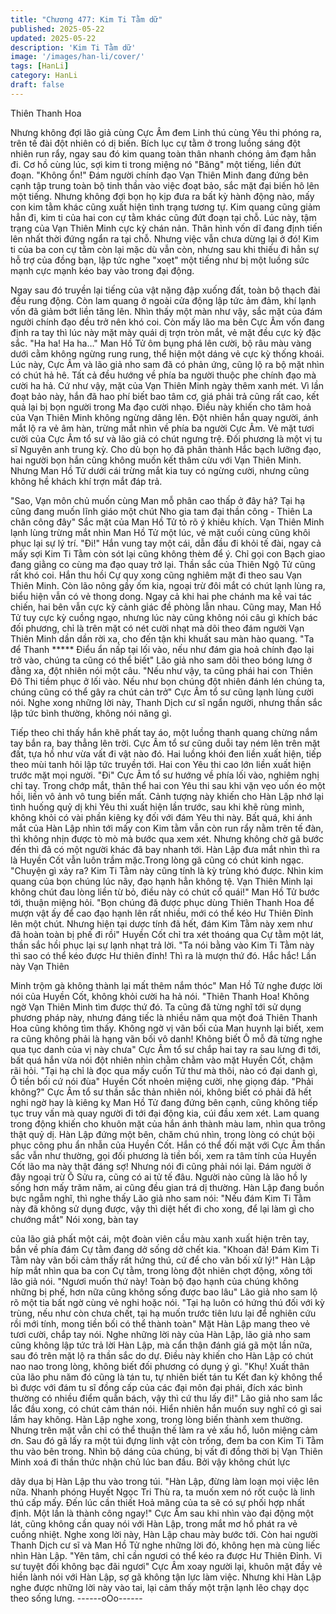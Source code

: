 ```yaml
---
title: "Chương 477: Kim Ti Tằm dữ"
published: 2025-05-22
updated: 2025-05-22
description: 'Kim Ti Tằm dữ'
image: '/images/han-li/cover/'
tags: [HanLi]
category: HanLi
draft: false
---
```


Thiên Thanh Hoa

Nhưng không đợi lão giả cùng Cực Âm đem Linh thú cùng Yêu thi
phóng ra, trên tế đài đột nhiên có dị biến.
Bích lục cự tằm ở trong luồng sáng đột nhiên run rẩy, ngay sau đó
kim quang toàn thân nhanh chóng ảm đạm hẳn đi.
Cơ hồ cùng lúc, sợi kim ti trong miệng nó "Băng" một tiếng, liền
đứt đoạn.
"Không ổn!"
Đám người chính đạo Vạn Thiên Minh đang đứng bên cạnh tập
trung toàn bộ tinh thần vào việc đoạt bảo, sắc mặt đại biến hô lên
một tiếng.
Nhưng không đợi bọn họ kịp đưa ra bất kỳ hành động nào, mấy
con kim tằm khác cũng xuất hiện tình trạng tương tự.
Kim quang cũng giảm hẳn đi, kim ti của hai con cự tằm khác cũng
đứt đoạn tại chỗ.
Lúc này, tậm trạng của Vạn Thiên Minh cực kỳ chán nản. Thân
hình vốn dĩ đang định tiến lên nhất thời đứng ngẩn ra tại chỗ.
Nhưng việc vẫn chưa dừng lại ở đó!
Kim ti của ba con cự tằm còn lại mặc dù vẫn còn, nhưng sau khi
thiếu đi hẳn sự hỗ trợ của đồng bạn, lập tức nghe "xoẹt" một tiếng
như bị một luồng sức mạnh cực mạnh kéo bay vào trong đại
động.

Ngay sau đó truyền lại tiếng của vật nặng đập xuống đất, toàn bộ
thạch đài đều rung động.
Còn lam quang ở ngoài cửa động lập tức ảm đảm, khí lạnh vốn
đã giảm bớt liền tăng lên.
Nhìn thấy một màn như vậy, sắc mặt của đám người chính đạo
đều trở nên khó coi.
Còn mấy lão ma bên Cực Âm vốn đang định ra tay thì lúc này mặt
mày quái dị trợn tròn mắt, vẻ mặt đều cực kỳ đặc sắc.
"Ha ha! Ha ha…"
Man Hồ Tử ôm bụng phá lên cười, bộ râu màu vàng dưới cằm
không ngừng rung rung, thể hiện một dáng vẻ cực kỳ thống khoái.
Lúc này, Cực Âm và lão giả nho sam đã có phản ứng, cũng lộ ra
bộ mặt nhìn có chút hả hê. Tất cả đều hướng về phía ba người
thuộc phe chính đạo mà cười ha hả.
Cứ như vậy, mặt của Vạn Thiên Minh ngày thêm xanh mét.
Vì lần đoạt bảo này, hắn đã hao phí biết bao tâm cơ, giá phải trả
cũng rất cao, kết quả lại bị bọn người trong Ma đạo cười nhạo.
Điều này khiến cho tâm hoả của Vạn Thiên Minh không ngừng
dâng lên.
Đột nhiên hắn quay người, ánh mắt lộ ra vẻ âm hàn, trừng mắt
nhìn về phía ba người Cực Âm.
Vẻ mặt tươi cười của Cực Âm tổ sư và lão giả có chút ngưng trệ.
Đối phương là một vị tu sĩ Nguyên anh trung kỳ. Cho dù bọn họ
đã phân thành Hắc bạch lưỡng đạo, hai người bọn hắn cũng
không muốn kết thâm cừu với Vạn Thiên Minh.
Nhưng Man Hồ Tử dưới cái trừng mắt kia tuy có ngừng cười,
nhưng cũng không hề khách khí trợn mắt đáp trả.

"Sao, Vạn môn chủ muốn cùng Man mỗ phân cao thấp ở đây hả?
Tại hạ cũng đang muốn lĩnh giáo một chút Nho gia tam đại thần
công - Thiên La chân công đây" Sắc mặt của Man Hồ Tử tỏ rõ ý
khiêu khích.
Vạn Thiên Minh lạnh lùng trừng mắt nhìn Man Hồ Tử một lúc, vẻ
mặt cuối cùng cũng khôi phục lại sự lý trí.
"Đi!"
Hắn vung tay một cái, dẫn đầu đi khỏi tế đài, ngay cả mấy sợi Kim
Ti Tằm còn sót lại cũng không thèm để ý. Chỉ gọi con Bạch giao
đang giằng co cùng ma đạo quay trở lại.
Thần sắc của Thiên Ngộ Tử cũng rất khó coi. Hắn thu hồi Cự quy
xong cũng nghiêm mặt đi theo sau Vạn Thiên Minh.
Còn lão nông gầy ốm kia, ngoại trừ đôi mắt có chút lạnh lùng ra,
biểu hiện vẫn có vẻ thong dong.
Ngay cả khi hai phe chánh ma kề vai tác chiến, hai bên vẫn cực
kỳ cảnh giác đề phòng lẫn nhau.
Cũng may, Man Hồ Tử tuy cực kỳ cuồng ngạo, nhưng lúc này
cũng không nói câu gì khích bác đối phương, chỉ là trên mặt có
nét cười nhạt mà dõi theo đám người Vạn Thiên Minh dần dần rời
xa, cho đến tận khi khuất sau màn hào quang.
"Ta để Thanh ***** Điểu ẩn nấp tại lối vào, nếu như đám gia hoả
chính đạo lại trở vào, chúng ta cũng có thể biết" Lão giả nho sam
dõi theo bóng lưng ở đằng xa, đột nhiên nói một câu.
"Nếu như vậy, ta cũng phái hai con Thiên Đô Thi tiềm phục ở lối
vào. Nếu như bọn chúng đột nhiên đánh lén chúng ta, chúng cũng
có thể gây ra chút cản trở" Cực Âm tổ sư cũng lạnh lùng cười nói.
Nghe xong những lời này, Thanh Dịch cư sĩ ngẩn người, nhưng
thần sắc lập tức bình thường, không nói năng gì.

Tiếp theo chỉ thấy hắn khẽ phất tay áo, một luồng thanh quang
chừng nắm tay bắn ra, bay thẳng lên trời.
Cực Âm tổ sư cũng duỗi tay ném lên trên mặt đất, tựa hồ như
vừa vất đi vật nào đó.
Hai luồng khói đen liền xuất hiện, tiếp theo mùi tanh hôi lập tức
truyền tới. Hai con Yêu thi cao lớn liền xuất hiện trước mặt mọi
người.
"Đi" Cực Âm tổ sư hướng về phía lối vào, nghiêm nghị chỉ tay.
Trong chớp mắt, thân thể hai con Yêu thi sau khi vặn vẹo uốn éo
một hồi, liền vô ảnh vô tung biến mất.
Cảnh tượng này khiến cho Hàn Lập nhớ lại tình huống quỷ dị khi
Yêu thi xuất hiện lần trước, sau khi khẽ rùng mình, không khỏi có
vài phần kiêng kỵ đối với đám Yêu thi này.
Bất quá, khi ánh mắt của Hàn Lập nhìn tới mấy con Kim tằm vẫn
còn run rẩy nằm trên tế đàn, thì không nhịn được tò mò mà bước
qua xem xét.
Nhưng không chờ gã bước đến thì đã có một người khác đã bay
nhanh tới. Hàn Lập đưa mắt nhìn thì ra là Huyền Cốt vẫn luôn
trầm mặc.Trong lòng gã cũng có chút kinh ngạc.
"Chuyện gì xảy ra? Kim Ti Tằm này cũng tính là kỳ trùng khó
được. Nhìn kim quang của bọn chúng lúc nãy, đạo hạnh hẳn
không tệ. Vạn Thiên Minh lại không chút đau lòng liền từ bỏ, điều
này có chút cổ quái!" Man Hồ Tử bước tới, thuận miệng hỏi.
"Bọn chúng đã được phục dùng Thiên Thanh Hoa để mượn vật ấy
để cao đạo hạnh lên rất nhiều, mới có thể kéo Hư Thiên Đỉnh lên
một chút. Nhưng hiện tại dược tính đã hết, đám Kim Tằm này xem
như đã hoàn toàn bị phế đi rồi" Huyền Cốt chỉ tra xét thoáng qua
Cự tằm một lát, thần sắc hồi phục lại sự lạnh nhạt trả lời.
"Ta nói bằng vào Kim Ti Tằm này thì sao có thể kéo được Hư
thiên đỉnh! Thì ra là mượn thứ đó. Hắc hắc! Lần này Vạn Thiên

Minh trộm gà không thành lại mất thêm nắm thóc" Man Hồ Tử
nghe được lời nói của Huyền Cốt, không khỏi cười ha hả nói.
"Thiên Thanh Hoa! Không ngờ Vạn Thiên Minh tìm được thứ đó.
Ta cũng đă từng nghĩ tới sử dụng phương pháp này, nhưng đáng
tiếc là nhiều năm qua một đoá Thiên Thanh Hoa cũng không tìm
thấy. Không ngờ vị vãn bối của Man huynh lại biết, xem ra cũng
không phải là hạng vãn bối vô danh! Không biết Ô mỗ đã từng
nghe qua tục danh của vị này chưa" Cực Âm tổ sư chắp hai tay ra
sau lưng đi tới, bất quá hắn vừa nói đột nhiên nhìn chằm chằm
vào mặt Huyền Cốt, chậm rãi hỏi.
"Tại hạ chỉ là đọc qua mấy cuốn Tử thư mà thôi, nào có đại danh
gì, Ô tiền bối cứ nói đùa" Huyền Cốt nhoẻn miệng cười, nhẹ giọng
đáp.
"Phải không?" Cực Âm tổ sư thần sắc thản nhiên nói, không biết
có phải đã hết nghi ngờ hay là kiêng kỵ Man Hồ Tử đang đứng
bên cạnh, cũng không tiếp tục truy vấn mà quay người đi tới đại
động kia, cúi đầu xem xét.
Lam quang trong động khiến cho khuôn mặt của hắn ánh thành
màu lam, nhìn qua trông thật quỷ dị.
Hàn Lập đứng một bên, chăm chú nhìn, trong lòng có chút bội
phục công phu ẩn nhẫn của Huyền Cốt.
Hắn có thể đối mặt với Cực Âm thần sắc vẫn như thường, gọi đối
phương là tiền bối, xem ra tâm tính của Huyền Cốt lão ma này
thật đáng sợ!
Nhưng nói đi cũng phải nói lại. Đám người ở đây ngoại trừ Ô Sửu
ra, cũng có ai tử tế đâu. Người nào cũng là lão hồ ly sống hơn
mấy trăm năm, ai cũng đều gian trá dị thường.
Hàn Lập đang buồn bực ngẫm nghĩ, thì nghe thấy Lão giả nho
sam nói:
"Nếu đám Kim Ti Tằm này đã không sử dụng được, vậy thì diệt
hết đi cho xong, để lại làm gì cho chướng mắt" Nói xong, bàn tay

của lão giả phất một cái, một đoàn viên cầu màu xanh xuất hiện
trên tay, bắn về phía đám Cự tằm đang dở sống dở chết kia.
"Khoan đã! Đám Kim Ti Tằm này vãn bối cảm thấy rất hứng thú,
cứ để cho vãn bối xử lý!" Hàn Lập híp mắt nhìn qua ba con Cự
tằm, trong lòng đột nhiên chợt động, xông tới lão giả nói.
"Ngươi muốn thứ này! Toàn bộ đạo hạnh của chúng không những
bị phế, hơn nữa cũng không sống được bao lâu" Lão giả nho sam
lộ rõ một tia bất ngờ cùng vẻ nghi hoặc nói.
"Tại hạ luôn có hứng thú đối với kỳ trùng, nếu như còn chưa chết,
tại hạ muốn trước tiên lưu lại để nghiên cứu rồi mới tính, mong
tiền bối có thể thành toàn" Mặt Hàn Lập mang theo vẻ tươi cười,
chắp tay nói.
Nghe những lời này của Hàn Lập, lão giả nho sam cũng không
lập tức trả lời Hàn Lập, mà cẩn thận đánh giá gã một lần nữa, sau
đó trên mặt lộ ra thần sắc do dự.
Điều này khiến cho Hàn Lập có chút nao nao trong lòng, không
biết đối phương có dụng ý gì.
"Khụ! Xuất thân của lão phu năm đó cũng là tán tu, tự nhiên biết
tán tu Kết đan kỳ không thể bì được với đám tu sĩ đồng cấp của
các đại môn đại phái, đích xác bình thường có nhiều điểm quẫn
bách, vậy thì cứ thu lấy đi!" Lão giả nho sam lắc lắc đầu xong, có
chút cảm thán nói. Hiển nhiên hắn muốn suy nghĩ có gì sai lầm
hay không.
Hàn Lập nghe xong, trong lòng biến thành xem thường.
Nhưng trên mặt vẫn chỉ có thể thuận thế làm ra vẻ xấu hổ, luôn
miệng cảm ơn.
Sau đó gã lấy ra một túi đựng linh vật còn trống, đem ba con Kim
Ti Tằm thu vào bên trong.
Nhìn bộ dáng của chúng, bị vất đi đồng thời bị Vạn Thiên Minh
xoá đi thần thức nhận chủ lúc ban đầu. Bởi vậy không chút lực

dãy dụa bị Hàn Lập thu vào trong túi.
"Hàn Lập, đừng làm loạn mọi việc lên nữa. Nhanh phóng Huyết
Ngọc Tri Thù ra, ta muốn xem nó rốt cuộc là linh thú cấp mấy. Đến
lúc cần thiết Hoả mãng của ta sẽ có sự phối hợp nhất định. Một
lần là thành công ngay!" Cực Âm sau khi nhìn vào đại động một
lát, cũng không cần quay nói với Hàn Lập, trong mắt mơ hồ phát
ra vẻ cuồng nhiệt.
Nghe xong lời này, Hàn Lập chau mày bước tới.
Còn hai người Thanh Dịch cư sĩ và Man Hồ Tử nghe những lời
đó, không hẹn mà cùng liếc nhìn Hàn Lập.
"Yên tâm, chỉ cần ngươi có thể kéo ra được Hư Thiên Đỉnh. Vi sư
tuyệt đối không bạc đãi ngươi" Cực Âm xoay người lại, khuôn mặt
đầy vẻ hiền lành nói với Hàn Lập, sợ gã không tận lực làm việc.
Nhưng khi Hàn Lập nghe được những lời này vào tai, lại cảm
thấy một trận lạnh lẽo chạy dọc theo sống lưng.
------oOo------
